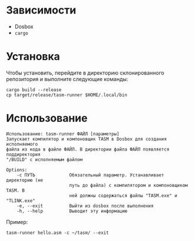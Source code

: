 # Зависимости
- Dosbox
- `cargo`

# Установка

Чтобы установить, перейдите в директорию склонированного репозитория и выполните следующие команды:

```
cargo build --release
cp target/release/tasm-runner $HOME/.local/bin
```

# Использование

```
Использование: tasm-runner ФАЙЛ [параметры]
Запускает компилятор и компоновщик TASM в Dosbox для создания исполняемого
файла из кода в файле ФАЙЛ. В директории файла ФАЙЛ появляется поддиректория
"/BUILD" с исполняемым файлом

Options:
    -c ПУТЬ             Обязательный параметр. Устанавливает директорию (не
                        путь до файла) с компилятором и компоновщиком TASM. В
                        ней должны содержаться файлы "TASM.exe" и "TLINK.exe"
    -e, --exit          Выйти из dosbox после выполнения
    -h, --help          Выводит эту информацию
```

Пример:

```
tasm-runner hello.asm -c ~/tasm/ --exit
```
    